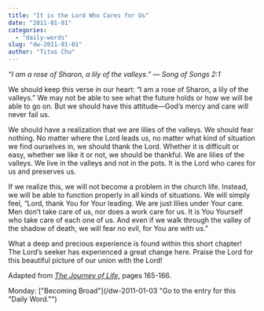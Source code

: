 ```yaml
---
title: "It is the Lord Who Cares for Us"
date: "2011-01-01"
categories: 
  - "daily-words"
slug: "dw-2011-01-01"
author: "Titus Chu"
---
```


_“I am a rose of Sharon, a lily of the valleys.” — Song of Songs 2:1_

We should keep this verse in our heart: “I am a rose of Sharon, a lily of the valleys.” We may not be able to see what the future holds or how we will be able to go on. But we should have this attitude—God’s mercy and care will never fail us.

We should have a realization that we are lilies of the valleys. We should fear nothing. No matter where the Lord leads us, no matter what kind of situation we find ourselves in, we should thank the Lord. Whether it is difficult or easy, whether we like it or not, we should be thankful. We are lilies of the valleys. We live in the valleys and not in the pots. It is the Lord who cares for us and preserves us.

If we realize this, we will not become a problem in the church life. Instead, we will be able to function properly in all kinds of situations. We will simply feel, “Lord, thank You for Your leading. We are just lilies under Your care. Men don’t take care of us, nor does a work care for us. It is You Yourself who take care of each one of us. And even if we walk through the valley of the shadow of death, we will fear no evil, for You are with us.”

What a deep and precious experience is found within this short chapter! The Lord’s seeker has experienced a great change here. Praise the Lord for this beautiful picture of our union with the Lord!

Adapted from _[The Journey of Life,](/book-journey "Go to the listing for this book.")_ pages 165-166.

Monday: ["Becoming Broad"](/dw-2011-01-03 "Go to the entry for this "Daily Word."")
